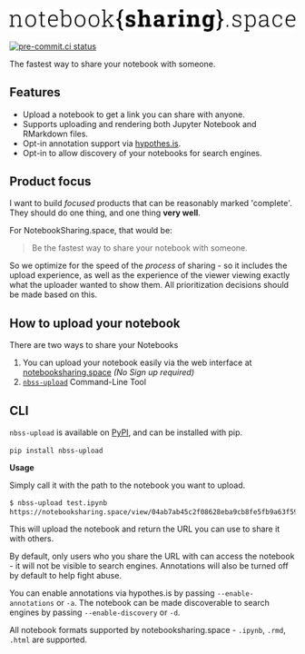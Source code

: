 [![The NBSS logo](./src/logo.svg)](https://notebooksharing.space)

[![pre-commit.ci status](https://results.pre-commit.ci/badge/github/notebook-sharing-space/nbss/main.svg)](https://results.pre-commit.ci/latest/github/notebook-sharing-space/nbss/main)

The fastest way to share your notebook with someone.

## Features

- Upload a notebook to get a link you can share with anyone.
- Supports uploading and rendering both Jupyter Notebook and
  RMarkdown files.
- Opt-in annotation support via [hypothes.is](https://hypothes.is/).
- Opt-in to allow discovery of your notebooks for search engines.

## Product focus

I want to build *focused* products that can be reasonably marked 'complete'.
They should do one thing, and one thing **very well**.

For NotebookSharing.space, that would be:

> Be the fastest way to share your notebook with someone.

So we optimize for the speed of the *process* of sharing - so it includes
the upload experience, as well as the experience of the viewer viewing
exactly what the uploader wanted to show them. All prioritization
decisions should be made based on this.

## How to upload your notebook

There are two ways to share your Notebooks

1. You can upload your notebook easily via the web interface at [notebooksharing.space](https://notebooksharing.space/) *(No Sign up required)*
2. [`nbss-upload`](https://github.com/notebook-sharing-space/nbss-upload) Command-Line Tool


## CLI

`nbss-upload` is available on [PyPI](https://pypi.org/project/nbss-upload/), and can be installed with pip.

`pip install nbss-upload`

**Usage**

Simply call it with the path to the notebook you want to upload.

```shell-session
$ nbss-upload test.ipynb
https://notebooksharing.space/view/04ab7ab45c2f08628eba9cb8fe5fb9a63f5961d5dfce622b9e26974ddc138916
```

This will upload the notebook and return the URL you can use to share it with others.

By default, only users who you share the URL with can access the notebook - it will not be visible to search engines. Annotations will also be turned off by default to help fight abuse.

You can enable annotations via hypothes.is by passing `--enable-annotations` or `-a`. The notebook can be made discoverable to search engines by passing `--enable-discovery` or `-d`.

All notebook formats supported by notebooksharing.space - `.ipynb`, `.rmd`, `.html` are supported.

